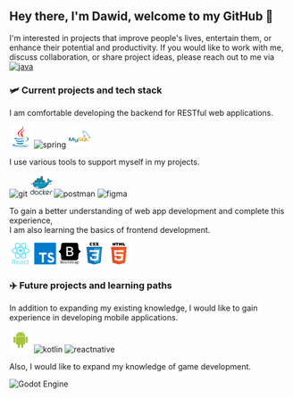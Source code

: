 <h2>Hey there, I'm Dawid, welcome to my GitHub 👋</h2>

I'm interested in projects that improve people's lives, entertain them, or enhance their potential and productivity. If you would like to work with me, 
discuss collaboration, or share project ideas, please reach out to me via <a href="https://www.linkedin.com/in/dwydmuch/" target="_blank">
<img src="https://content.linkedin.com/content/dam/me/business/en-us/amp/brand-site/v2/bg/LI-Logo.svg.original.svg" alt="java" width="80" height="15"></a>

<h3>🛩️ Current projects and tech stack</h4>

I am comfortable developing the backend for RESTful web applications.<br>

<p><img src="https://raw.githubusercontent.com/devicons/devicon/master/icons/java/java-original.svg" alt="java" width="40" height="40"/> 
<img src="https://www.vectorlogo.zone/logos/springio/springio-icon.svg" alt="spring" width="40" height="40"/> 
<img src="https://raw.githubusercontent.com/devicons/devicon/master/icons/mysql/mysql-original-wordmark.svg" alt="mysql" width="40" height="40"/></p>

I use various tools to support myself in my projects.

<p><img src="https://www.vectorlogo.zone/logos/git-scm/git-scm-icon.svg" alt="git" width="40" height="40"/>
<img src="https://raw.githubusercontent.com/devicons/devicon/master/icons/docker/docker-original-wordmark.svg" alt="docker" width="40" height="40"/>
<img src="https://www.vectorlogo.zone/logos/getpostman/getpostman-icon.svg" alt="postman" width="40" height="40"/>
<img src="https://www.vectorlogo.zone/logos/figma/figma-icon.svg" alt="figma" width="40" height="40"/></p>

To gain a better understanding of web app development and complete this experience,<br>
I am also learning the basics of frontend development.

<p><img src="https://raw.githubusercontent.com/devicons/devicon/master/icons/react/react-original-wordmark.svg" alt="react" width="40" height="40"/>
<img src="https://raw.githubusercontent.com/devicons/devicon/master/icons/typescript/typescript-original.svg" alt="typescript" width="40" height="40"/>
<img src="https://raw.githubusercontent.com/devicons/devicon/master/icons/bootstrap/bootstrap-plain-wordmark.svg" alt="bootstrap" width="40" height="40"/>
<img src="https://raw.githubusercontent.com/devicons/devicon/master/icons/css3/css3-original-wordmark.svg" alt="css3" width="40" height="40"/>
<img src="https://raw.githubusercontent.com/devicons/devicon/master/icons/html5/html5-original-wordmark.svg" alt="html5" width="40" height="40"/></p>

<h3>✈️ Future projects and learning paths</h4>

In addition to expanding my existing knowledge, I would like to gain experience in developing mobile applications.

<p><img src="https://raw.githubusercontent.com/devicons/devicon/master/icons/android/android-original-wordmark.svg" alt="android" width="40" height="40"/>
<img src="https://www.vectorlogo.zone/logos/kotlinlang/kotlinlang-icon.svg" alt="kotlin" width="40" height="40"/>
<img src="https://reactnative.dev/img/header_logo.svg" alt="reactnative" width="40" height="40"/></p>

Also, I would like to expand my knowledge of game development.

<p><img src="https://godotengine.org/assets/press/icon_color.png" alt="Godot Engine" width="40" height="40"/></p>











<!--
**dwydm/dwydm** is a ✨ _special_ ✨ repository because its `README.md` (this file) appears on your GitHub profile.
⬇️🔽✅
Here are some ideas to get you started:
🛩️

🤖👾✈️🛩️🏍️🔥📳
🇺🇲🇬🇧👾✈️🛩️🏍️🔥📳
### Hi there 👋
🚀
- 🔭 I’m currently working on ...
- 🌱 I’m currently learning ...
- 👯 I’m looking to collaborate on ...
- 🤔 I’m looking for help with ...
- 💬 Ask me about ...
- 📫 How to reach me: ...
- 😄 Pronouns: ...
- ⚡ Fun fact: ...
-->
